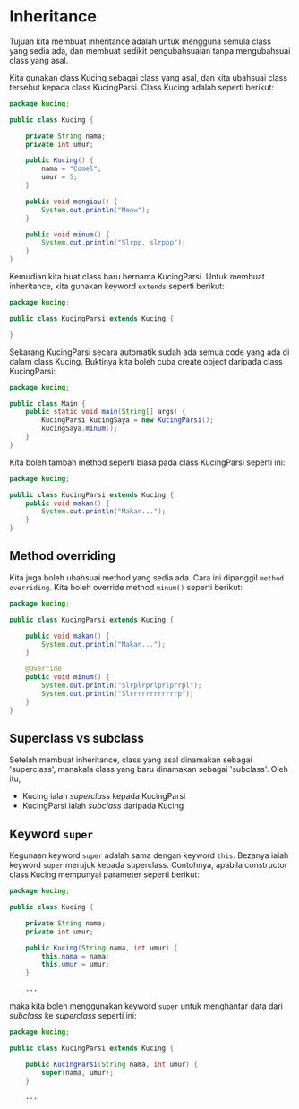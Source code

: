 # Inheritance

Tujuan kita membuat inheritance adalah untuk mengguna semula class
yang sedia ada, dan membuat sedikit pengubahsuaian tanpa mengubahsuai
class yang asal.

Kita gunakan class Kucing sebagai class yang asal, dan kita ubahsuai
class tersebut kepada class KucingParsi. Class Kucing adalah
seperti berikut:

```java
package kucing;

public class Kucing {

    private String nama;
    private int umur;

    public Kucing() {
        nama = "Comel";
        umur = 5;
    }

    public void mengiau() {
        System.out.println("Meow");
    }

    public void minum() {
        System.out.println("Slrpp, slrppp");
    }
}
```

Kemudian kita buat class baru bernama KucingParsi. Untuk membuat
inheritance, kita gunakan keyword `extends` seperti berikut:

```java
package kucing;

public class KucingParsi extends Kucing {

}
```

Sekarang KucingParsi secara automatik sudah ada semua code yang ada di
dalam class Kucing. Buktinya kita boleh cuba create object daripada
class KucingParsi:

```java
package kucing;

public class Main {
    public static void main(String[] args) {
        KucingParsi kucingSaya = new KucingParsi();
        kucingSaya.minum();
    }
}
```

Kita boleh tambah method seperti biasa pada class KucingParsi
seperti ini:

```java
package kucing;

public class KucingParsi extends Kucing {
    public void makan() {
        System.out.println("Makan...");
    }
}
```

## Method overriding

Kita juga boleh ubahsuai method yang sedia ada. Cara ini dipanggil
`method overriding`. Kita boleh override method `minum()`
seperti berikut:

```java
package kucing;

public class KucingParsi extends Kucing {

    public void makan() {
        System.out.println("Makan...");
    }

    @Override
    public void minum() {
        System.out.println("Slrplrprlprlprrpl");
        System.out.println("Slrrrrrrrrrrrrp");
    }
}
```

## Superclass vs subclass

Setelah membuat inheritance, class yang asal dinamakan sebagai
'superclass', manakala class yang baru dinamakan sebagai
'subclass'. Oleh itu,

-   Kucing ialah _superclass_ kepada KucingParsi
-   KucingParsi ialah _subclass_ daripada Kucing

## Keyword `super`

Kegunaan keyword `super` adalah sama dengan keyword `this`. Bezanya
ialah keyword `super` merujuk kepada superclass. Contohnya, apabila
constructor class Kucing mempunyai parameter seperti berikut:

```java
package kucing;

public class Kucing {

    private String nama;
    private int umur;

    public Kucing(String nama, int umur) {
        this.nama = nama;
        this.umur = umur;
    }

    ...
```

maka kita boleh menggunakan keyword `super` untuk menghantar data dari
_subclass_ ke _superclass_ seperti ini:

```java
package kucing;

public class KucingParsi extends Kucing {

    public KucingParsi(String nama, int umur) {
        super(nama, umur);
    }

    ...
```
